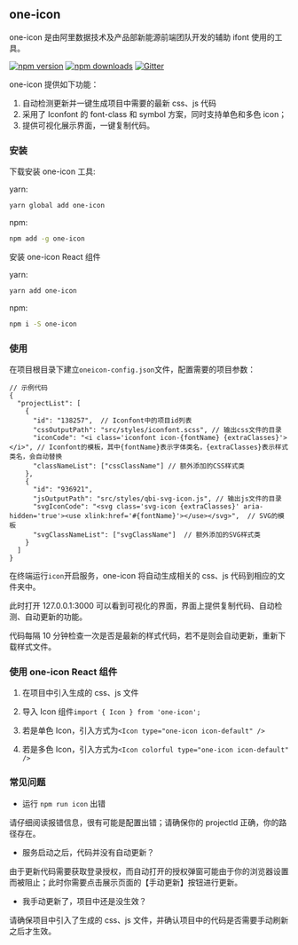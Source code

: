 ## one-icon

one-icon 是由阿里数据技术及产品部新能源前端团队开发的辅助 ifont 使用的工具。

[![npm version](https://badge.fury.io/js/one-icon.png)](https://badge.fury.io/js/one-icon)
[![npm downloads](https://img.shields.io/npm/dt/one-icon.svg?style=flat-square)](https://www.npmjs.com/package/one-icon)
[![Gitter](https://badges.gitter.im/jasonHzq/one-icon.svg)](https://gitter.im/jasonHzq/one-icon?utm_source=badge&utm_medium=badge&utm_campaign=pr-badge)

one-icon 提供如下功能：

1. 自动检测更新并一键生成项目中需要的最新 css、js 代码
2. 采用了 Iconfont 的 font-class 和 symbol 方案，同时支持单色和多色 icon；
3. 提供可视化展示界面，一键复制代码。

### 安装

下载安装 one-icon 工具:

yarn:

```sh
yarn global add one-icon
```

npm:

```sh
npm add -g one-icon
```

安装 one-icon React 组件

yarn:

```sh
yarn add one-icon
```

npm:

```sh
npm i -S one-icon
```

### 使用

在项目根目录下建立`oneicon-config.json`文件，配置需要的项目参数：

```
// 示例代码
{
  "projectList": [
    {
      "id": "138257",  // Iconfont中的项目id列表
      "cssOutputPath": "src/styles/iconfont.scss", // 输出css文件的目录
      "iconCode": "<i class='iconfont icon-{fontName} {extraClasses}'></i>", // Iconfont的模板，其中{fontName}表示字体类名，{extraClasses}表示样式类名，会自动替换
      "classNameList": ["cssClassName"] // 额外添加的CSS样式类
    },
    {
      "id": "936921",
      "jsOutputPath": "src/styles/qbi-svg-icon.js", // 输出js文件的目录
      "svgIconCode": "<svg class='svg-icon {extraClasses}' aria-hidden='true'><use xlink:href='#{fontName}'></use></svg>",  // SVG的模板
      "svgClassNameList": ["svgClassName"]  // 额外添加的SVG样式类
    }
  ]
}
```

在终端运行`icon`开启服务，one-icon 将自动生成相关的 css、js 代码到相应的文件夹中。

此时打开 127.0.0.1:3000 可以看到可视化的界面，界面上提供复制代码、自动检测、自动更新的功能。

代码每隔 10 分钟检查一次是否是最新的样式代码，若不是则会自动更新，重新下载样式文件。

### 使用 one-icon React 组件

1.  在项目中引入生成的 css、js 文件

2.  导入 Icon 组件`import { Icon } from 'one-icon';`

3.  若是单色 Icon，引入方式为`<Icon type="one-icon icon-default" />`

4.  若是多色 Icon，引入方式为`<Icon colorful type="one-icon icon-default" />`

### 常见问题

- 运行 `npm run icon` 出错

请仔细阅读报错信息，很有可能是配置出错；请确保你的 projectId 正确，你的路径存在。

- 服务启动之后，代码并没有自动更新？

由于更新代码需要获取登录授权，而自动打开的授权弹窗可能由于你的浏览器设置而被阻止；此时你需要点击展示页面的【手动更新】按钮进行更新。

- 我手动更新了，项目中还是没生效？

请确保项目中引入了生成的 css、js 文件，并确认项目中的代码是否需要手动刷新之后才生效。
